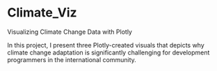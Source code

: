 # Climate_Viz
Visualizing Climate Change Data with Plotly

In this project, I present three Plotly-created visuals that depicts why climate change adaptation is significantly challenging for development programmers in the international community.

